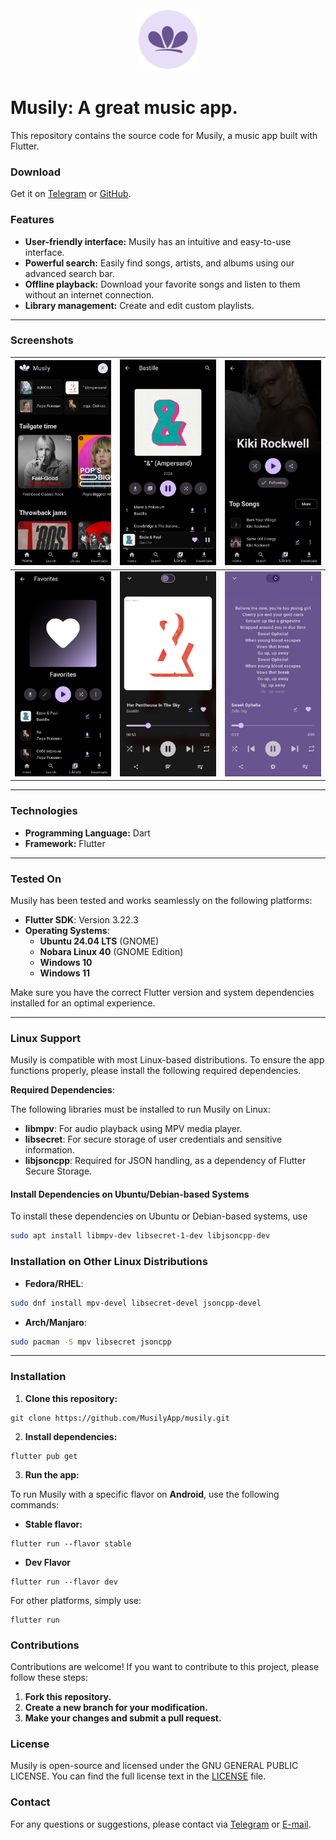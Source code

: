 <div align="center">
  <img src="assets/icons/ic_launcher_round.png" alt="Descrição da imagem" width="100px">
</div>

# Musily: A great music app.

This repository contains the source code for Musily, a music app built with Flutter.

### Download

Get it on [Telegram](https://t.me/MusilyApp) or [GitHub](https://github.com/MusilyApp/musily/releases).

### Features

- **User-friendly interface:** Musily has an intuitive and easy-to-use interface.
- **Powerful search:** Easily find songs, artists, and albums using our advanced search bar.
- **Offline playback:** Download your favorite songs and listen to them without an internet connection.
- **Library management:** Create and edit custom playlists.

---

### Screenshots

| ![Home Page](assets/screenshots/mobile/home.jpg)          | ![Album Page](assets/screenshots/mobile/album.jpg) | ![Artist Page](assets/screenshots/mobile/artist.jpg) |
| --------------------------------------------------------- | -------------------------------------------------- | ---------------------------------------------------- |
| ![Playlist Page](assets/screenshots/mobile/favorites.jpg) | ![Player](assets/screenshots/mobile/player.jpg)    | ![Lyrics](assets/screenshots/mobile/lyrics.jpg)      |

---

### Technologies

- **Programming Language:** Dart
- **Framework:** Flutter

---

### Tested On

Musily has been tested and works seamlessly on the following platforms:

- **Flutter SDK**: Version 3.22.3
- **Operating Systems**:
  - **Ubuntu 24.04 LTS** (GNOME)
  - **Nobara Linux 40** (GNOME Edition)
  - **Windows 10**
  - **Windows 11**

Make sure you have the correct Flutter version and system dependencies installed for an optimal experience.

---

### Linux Support

Musily is compatible with most Linux-based distributions. To ensure the app functions properly, please install the following required dependencies.

**Required Dependencies**:

The following libraries must be installed to run Musily on Linux:

- **libmpv**: For audio playback using MPV media player.
- **libsecret**: For secure storage of user credentials and sensitive information.
- **libjsoncpp**: Required for JSON handling, as a dependency of Flutter Secure Storage.

#### Install Dependencies on Ubuntu/Debian-based Systems

To install these dependencies on Ubuntu or Debian-based systems, use

```bash
sudo apt install libmpv-dev libsecret-1-dev libjsoncpp-dev
```

### Installation on Other Linux Distributions

- **Fedora/RHEL**:

```bash
sudo dnf install mpv-devel libsecret-devel jsoncpp-devel
```

- **Arch/Manjaro**:

```bash
sudo pacman -S mpv libsecret jsoncpp
```

---

### Installation

1. **Clone this repository:**

```shell
git clone https://github.com/MusilyApp/musily.git
```

2. **Install dependencies:**

```shell
flutter pub get
```

3. **Run the app:**

To run Musily with a specific flavor on **Android**, use the following commands:

- **Stable flavor:**

```shell
flutter run --flavor stable
```

- **Dev Flavor**

```shell
flutter run --flavor dev
```

For other platforms, simply use:

```shell
flutter run
```

### Contributions

Contributions are welcome! If you want to contribute to this project, please follow these steps:

1. **Fork this repository.**
2. **Create a new branch for your modification.**
3. **Make your changes and submit a pull request.**

### License

Musily is open-source and licensed under the GNU GENERAL PUBLIC LICENSE. You can find the full license text in the [LICENSE](LICENSE) file.

### Contact

For any questions or suggestions, please contact via [Telegram](https://t.me/FelipeYslaoker) or [E-mail](mailto:contact@musily.app).
